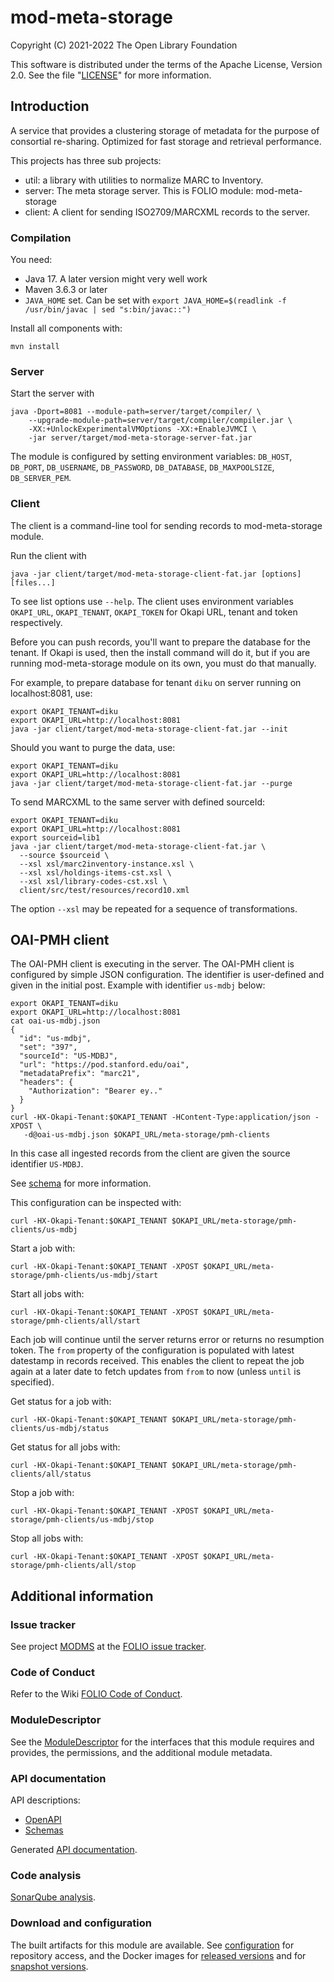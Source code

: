 # mod-meta-storage

Copyright (C) 2021-2022 The Open Library Foundation

This software is distributed under the terms of the Apache License,
Version 2.0. See the file "[LICENSE](LICENSE)" for more information.

## Introduction

A service that provides a clustering storage of metadata for the purpose of consortial re-sharing. Optimized for fast storage and retrieval performance.

This projects has three sub projects:

 * util: a library with utilities to normalize MARC to Inventory.
 * server: The meta storage server. This is FOLIO module: mod-meta-storage
 * client: A client for sending ISO2709/MARCXML records to the server.

### Compilation

You need:

 * Java 17. A later version might very well work
 * Maven 3.6.3 or later
 * `JAVA_HOME` set. Can be set with
   `export JAVA_HOME=$(readlink -f /usr/bin/javac | sed "s:bin/javac::")`

Install all components with:

    mvn install

### Server

Start the server with

    java -Dport=8081 --module-path=server/target/compiler/ \
        --upgrade-module-path=server/target/compiler/compiler.jar \
        -XX:+UnlockExperimentalVMOptions -XX:+EnableJVMCI \
        -jar server/target/mod-meta-storage-server-fat.jar

The module is configured by setting environment variables:
`DB_HOST`, `DB_PORT`, `DB_USERNAME`, `DB_PASSWORD`, `DB_DATABASE`,
`DB_MAXPOOLSIZE`, `DB_SERVER_PEM`.

### Client

The client is a command-line tool for sending records to mod-meta-storage module.

Run the client with

    java -jar client/target/mod-meta-storage-client-fat.jar [options] [files...]

To see list options use `--help`. The client uses environment variables
`OKAPI_URL`, `OKAPI_TENANT`, `OKAPI_TOKEN` for Okapi URL, tenant and
token respectively.

Before you can push records, you'll want to prepare the database for the
tenant. If Okapi is used, then the install command will do it, but if you
are running mod-meta-storage module on its own, you must do that manually.

For example, to prepare database for tenant `diku` on server running on localhost:8081, use:

    export OKAPI_TENANT=diku
    export OKAPI_URL=http://localhost:8081
    java -jar client/target/mod-meta-storage-client-fat.jar --init

Should you want to purge the data, use:

    export OKAPI_TENANT=diku
    export OKAPI_URL=http://localhost:8081
    java -jar client/target/mod-meta-storage-client-fat.jar --purge

To send MARCXML to the same server with defined sourceId:

    export OKAPI_TENANT=diku
    export OKAPI_URL=http://localhost:8081
    export sourceid=lib1
    java -jar client/target/mod-meta-storage-client-fat.jar \
      --source $sourceid \
      --xsl xsl/marc2inventory-instance.xsl \
      --xsl xsl/holdings-items-cst.xsl \
      --xsl xsl/library-codes-cst.xsl \
      client/src/test/resources/record10.xml

The option `--xsl` may be repeated for a sequence of transformations.

## OAI-PMH client

The OAI-PMH client is executing in the server. The OAI-PMH client is configured by
simple JSON configuration. The identifier is user-defined and given in the initial
post. Example with identifier `us-mdbj` below:

    export OKAPI_TENANT=diku
    export OKAPI_URL=http://localhost:8081
    cat oai-us-mdbj.json
    {
      "id": "us-mdbj",
      "set": "397",
      "sourceId": "US-MDBJ",
      "url": "https://pod.stanford.edu/oai",
      "metadataPrefix": "marc21",
      "headers": {
        "Authorization": "Bearer ey.."
      }
    }
    curl -HX-Okapi-Tenant:$OKAPI_TENANT -HContent-Type:application/json -XPOST \
       -d@oai-us-mdbj.json $OKAPI_URL/meta-storage/pmh-clients

In this case all ingested records from the client are given the source identifier `US-MDBJ`.

See [schema](server/src/main/resources/openapi/schemas/oai-pmh-client.json) for more information.

This configuration can be inspected with:

    curl -HX-Okapi-Tenant:$OKAPI_TENANT $OKAPI_URL/meta-storage/pmh-clients/us-mdbj

Start a job with:

    curl -HX-Okapi-Tenant:$OKAPI_TENANT -XPOST $OKAPI_URL/meta-storage/pmh-clients/us-mdbj/start

Start all jobs with:

    curl -HX-Okapi-Tenant:$OKAPI_TENANT -XPOST $OKAPI_URL/meta-storage/pmh-clients/all/start

Each job will continue until the server returns error or returns no resumption token. The `from`
property of the configuration is populated with latest datestamp in records received. This enables
the client to repeat the job again at a later date to fetch updates from `from` to now (unless `until` is
specified).

Get status for a job with:

    curl -HX-Okapi-Tenant:$OKAPI_TENANT $OKAPI_URL/meta-storage/pmh-clients/us-mdbj/status

Get status for all jobs with:

    curl -HX-Okapi-Tenant:$OKAPI_TENANT $OKAPI_URL/meta-storage/pmh-clients/all/status

Stop a job with:

    curl -HX-Okapi-Tenant:$OKAPI_TENANT -XPOST $OKAPI_URL/meta-storage/pmh-clients/us-mdbj/stop

Stop all jobs with:

    curl -HX-Okapi-Tenant:$OKAPI_TENANT -XPOST $OKAPI_URL/meta-storage/pmh-clients/all/stop

## Additional information

### Issue tracker

See project [MODMS](https://issues.folio.org/browse/MODMS)
at the [FOLIO issue tracker](https://dev.folio.org/guidelines/issue-tracker).

### Code of Conduct

Refer to the Wiki [FOLIO Code of Conduct](https://wiki.folio.org/display/COMMUNITY/FOLIO+Code+of+Conduct).

### ModuleDescriptor

See the [ModuleDescriptor](descriptors/ModuleDescriptor-template.json)
for the interfaces that this module requires and provides, the permissions,
and the additional module metadata.

### API documentation

API descriptions:

 * [OpenAPI](server/src/main/resources/openapi/)
 * [Schemas](server/src/main/resources/openapi/schemas/)

Generated [API documentation](https://dev.folio.org/reference/api/#mod-meta-storage).

### Code analysis

[SonarQube analysis](https://sonarcloud.io/dashboard?id=org.folio%3Amod-meta-storage).

### Download and configuration

The built artifacts for this module are available.
See [configuration](https://dev.folio.org/download/artifacts) for repository access,
and the Docker images for [released versions](https://hub.docker.com/r/folioorg/mod-meta-storage/)
and for [snapshot versions](https://hub.docker.com/r/folioci/mod-meta-storage/).

